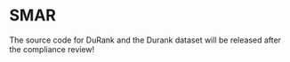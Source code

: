 # SMAR
The source code for DuRank and the Durank dataset will be released after the compliance review!
